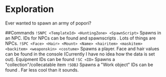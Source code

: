 # Exploration
Ever wanted to spawn an army of popori?

##Commands
`!SNPC <TemplateId> <HuntingZone> <SpawnScript>` Spawns in an NPC. IDs for NPCs can be found <here> and spawnscripts <here>. Lots of things are NPCs.
`!SPC <Face> <Hair> <Mount> <Name> <hairitem> <maskitem> <backitem> <weaponskin> <costume>` Spawns a player. Face and hair values can be found in the console (Currently I have no idea how the data is set out). Equipment IDs can be found <here>
`!SC <ID>` Spawns a "collection"/collecatable item
`!SOBJ` Spawns a "Work object" IDs can be found <here>. Far less cool than it sounds.
